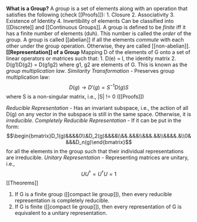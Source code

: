 **What is a Group?**
	A _group_ is a set of elements along with an operation that satisfies the following (check [[Proofs]]):
	1.  Closure
	2. Associativity
	3. Existence of Identity
	4. Invertibility of elements
Can be classified into [[Discrete]] and [[Continuous Groups]].
A group is defined to be _finite_ iff it has a finite number of elements (duh). This number is called the _order_ of the group.
A group is called [[abelian]] if all the elements _commute_ with each other under the group operation. Otherwise, they are called [[non-abelian]].
**[[Representation]] of a Group**
	Mapping D of the elements of G onto a set of linear operators or matrices such that:
	1. D(e) = I, the identity matrix
	2. D(g1)D(g2) = D(g1g2) where g1, g2 are elements of G. This is known as the _group multiplication law_.
_Similarity Transformation_ - Preserves group multiplication law:
	$$D(g) \longrightarrow D'(g)=S^{-1}D(g)S$$
	where S is a non-singular matrix, i.e., |S| != 0 ([[Proofs]])
	
_Reducible Representation_ - Has an invariant subspace, i.e., the action of all D(g) on any vector in the subspace is still in the same space. Otherwise, it is _irreducible_.
_Completely Reducible Representation_ - If it can be put in the form: $$\begin{bmatrix}D_1(g)&&&&0\\&D_2(g)&&&&\\&&.&&&\\&&&.&&\\&&&&.&\\0&&&&D_n(g)\end{bmatrix}$$
for all the elements in the group such that their individual representations are irreducible.
	_Unitary Representation_ - Representing matrices are unitary, i.e.,$$UU^\dagger = U^\dagger U = 1$$
[[Theorems]]
1. If G is a finite group ([[compact lie group]]), then every reducible representation is completely reducible.
2. If G is finite ([[compact lie group]]), then every representation of G is equivalent to a unitary representation.
